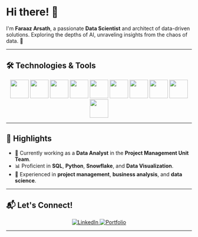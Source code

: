 # Hi there! 👋  
I'm **Faraaz Arsath**, a passionate **Data Scientist** and architect of data-driven solutions. Exploring the depths of AI, unraveling insights from the chaos of data. 🚀  

---
## 🛠️ Technologies & Tools  
<p align="center">
  <img src="https://img.shields.io/badge/-Python-3776AB?logo=python&logoColor=white&style=for-the-badge" width="50" />
  <img src="https://img.shields.io/badge/-Pandas-150458?logo=pandas&logoColor=white&style=for-the-badge" width="50" />
  <img src="https://img.shields.io/badge/-NumPy-013243?logo=numpy&logoColor=white&style=for-the-badge" width="50" />
  <img src="https://img.shields.io/badge/-Matplotlib-ffdd54?logo=plotly&logoColor=black&style=for-the-badge" width="50" />
  <img src="https://img.shields.io/badge/-Scikit_Learn-F7931E?logo=scikit-learn&logoColor=white&style=for-the-badge" width="50" />
  <img src="https://img.shields.io/badge/-MongoDB-47A248?logo=mongodb&logoColor=white&style=for-the-badge" width="50" />
  <img src="https://img.shields.io/badge/-Jupyter-F37626?logo=jupyter&logoColor=white&style=for-the-badge" width="50" />
  <img src="https://img.shields.io/badge/-MySQL-4479A1?logo=mysql&logoColor=white&style=for-the-badge" width="50" />
  <img src="https://img.shields.io/badge/-Git-F05032?logo=git&logoColor=white&style=for-the-badge" width="50" />
  <img src="https://img.shields.io/badge/-Snowflake-29B5E8?logo=snowflake&logoColor=white&style=for-the-badge" width="50" />
</p>


---
## 🌟 Highlights  
- 🚀 Currently working as a **Data Analyst** in the **Project Management Unit Team**.  
- 📊 Proficient in **SQL**, **Python**, **Snowflake**, and **Data Visualization**.  
- 🎯 Experienced in **project management**, **business analysis**, and **data science**.  

---
## 📬 Let's Connect!  
<div style="text-align: center;">
  <a href="https://www.linkedin.com/in/faraazarsath" target="_blank">
    <img src="https://img.shields.io/badge/-LinkedIn-0A66C2?logo=linkedin&logoColor=white&style=flat&width=70" alt="LinkedIn" />
  </a>
  <a href="[https://faraazarsath.github.io/]" target="_blank">
    <img src="https://img.shields.io/badge/-Portfolio-181717?logo=github&logoColor=white&style=flat&width=70" alt="Portfolio" />
  </a>
</div>
 
---



